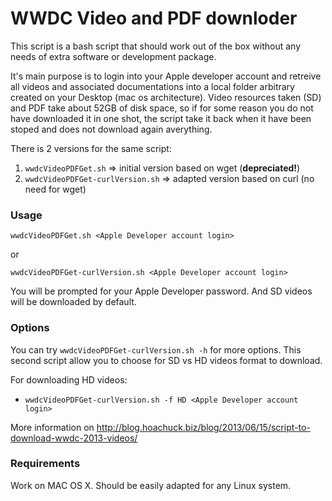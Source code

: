 WWDC Video and PDF downloder
================

This script is a bash script that should work out of the box without any needs of extra software or development package.

It's main purpose is to login into your Apple developer account and retreive all videos and associated documentations into a local folder arbitrary created on your Desktop (mac os architecture).
Video resources taken (SD) and PDF take about 52GB of disk space, so if for some reason you do not have downloaded it in one shot, the script take it back when it have been stoped and does not download again averything.

There is 2 versions for the same script:

1. `wwdcVideoPDFGet.sh` => initial version based on wget (__depreciated!__)
2. `wwdcVideoPDFGet-curlVersion.sh` => adapted version based on curl (no need for wget)

### Usage
`wwdcVideoPDFGet.sh <Apple Developer account login>`

or

`wwdcVideoPDFGet-curlVersion.sh <Apple Developer account login>`

You will be prompted for your Apple Developer password. And SD videos will be downloaded by default.

### Options
You can try `wwdcVideoPDFGet-curlVersion.sh -h` for more options. This second script allow you to choose for SD vs HD videos format to download.

For downloading HD videos:

 - `wwdcVideoPDFGet-curlVersion.sh -f HD <Apple Developer account login>`
		

More information on http://blog.hoachuck.biz/blog/2013/06/15/script-to-download-wwdc-2013-videos/

### Requirements
Work on MAC OS X.
Should be easily adapted for any Linux system.

